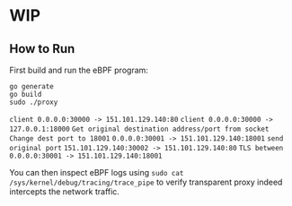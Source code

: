 # WIP

## How to Run

First build and run the eBPF program:
```
go generate
go build
sudo ./proxy
```




`client 0.0.0.0:30000 -> 151.101.129.140:80`
`client 0.0.0.0:30000 -> 127.0.0.1:18000`
`Get original destination address/port from socket`
`Change dest port to 18001`
`0.0.0.0:30001 -> 151.101.129.140:18001`
`send original port`
`151.101.129.140:30002 -> 151.101.129.140:80`
`TLS between 0.0.0.0:30001 -> 151.101.129.140:18001`

You can then inspect eBPF logs using `sudo cat /sys/kernel/debug/tracing/trace_pipe` to verify transparent proxy indeed intercepts the network traffic.
